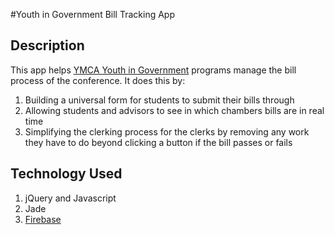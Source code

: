 #Youth in Government Bill Tracking App

## Description
This app helps [YMCA Youth in Government](https://en.wikipedia.org/wiki/YMCA_Youth_and_Government) programs manage the bill process of the conference. It does this by:

1. Building a universal form for students to submit their bills through
2. Allowing students and advisors to see in which chambers bills are in real time
3. Simplifying the clerking process for the clerks by removing any work they have to do beyond clicking a button if the bill passes or fails

## Technology Used
1. jQuery and Javascript
2. Jade 
3. [Firebase](https://www.firebase.com)
